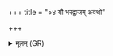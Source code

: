 +++
title = "०४ यौ भरद्वाजम् अवथो"

+++
<details><summary>मूलम् (GR)</summary>

यौ भरद्वाजम् अवथो वध्र्यश्वं  
विश्वामित्रं वरुण मित्र कुत्सम् ।  
यौ कक्षीवन्तम् अवथः प्रोत कण्वं  
तौ नो मुञ्चतम् अंहसः ॥
</details>